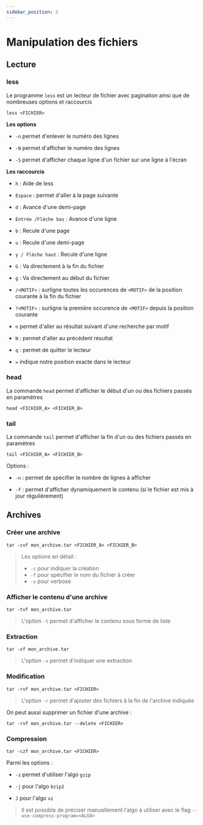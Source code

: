```yaml
---
sidebar_position: 3
---
```


# Manipulation des fichiers

## Lecture

### less

Le programme `less` est un lecteur de fichier avec pagination ainsi que de nombreuses options et raccourcis

```shell
less <FICHIER>
```

**Les options**

- `-n` permet d'enlever le numéro des lignes

- `-N` permet d'afficher le numéro des lignes

- `-S` permet d'afficher chaque ligne d'un fichier sur une ligne à l'écran

**Les raccourcis**

- `h` : Aide de less

- `Espace` : permet d'aller à la page suivante

- `d` : Avance d'une demi-page

- `Entrée /Flèche bas` : Avance d'une ligne

- `b` : Recule d'une page

- `u` : Recule d'une demi-page

- `y / Flèche haut` : Recule d'une ligne

- `G` : Va directement à la fin du fichier

- `g` : Va directement au début du fichier

- `/<MOTIF>` : surligne toutes les occurences de `<MOTIF>` de la position courante à la fin du fichier

- `?<MOTIF>` : surligne la première occurence de `<MOTIF>` depuis la position courante

- `n` permet d'aller au résultat suivant d'une recherche par motif

- `N` : permet d'aller au précédent résultat

- `q` : permet de quitter le lecteur

- `=` indique notre position exacte dans le lecteur

### head

La commande `head` permet d'afficher le début d'un ou des fichiers passés en paramètres

```shell
head <FICHIER_A> <FICHIER_B>
```

### tail

La commande `tail` permet d'afficher la fin d'un ou des fichiers passés en paramètres

```shell
tail <FICHIER_A> <FICHIER_B>
```

Options : 

- `-n` : permet de spécifier le nombre de lignes à afficher

- `-f` : permet d'afficher dynamiquement le contenu (si le fichier est mis à jour régulièrement)

## Archives

### Créer une archive

```shell
tar -cvf mon_archive.tar <FICHIER_A> <FICHIER_B>
```

> Les options en détail : 
> - `-c` pour indiquer la création
> - `-f` pour spécifier le nom du fichier à créer
> - `-v` pour verbose

### Afficher le contenu d'une archive

```shell
tar -tvf mon_archive.tar
```

> L'option `-t` permet d'afficher le contenu sous forme de liste

### Extraction

```shell
tar -xf mon_archive.tar
```

> L'option `-x` permet d'indiquer une extraction

### Modification

```shell
tar -rvf mon_archive.tar <FICHIER>
```

> L'option `-r` permet d'ajouter des fichiers à la fin de l'archive indiquée

On peut aussi supprimer un fichier d'une archive : 

```shell
tar -rvf mon_archive.tar --delete <FICHIER>
```

### Compression

```shell
tar -czf mon_archive.tar <FICHIER>
```

Parmi les options : 

- `-z` permet d'utiliser l'algo `gzip`

- `-j` pour l'algo `bzip2`

- `J` pour l'algo `xz`

> Il est possible de préciser manuellement l'algo à utiliser avec le flag `--use-compress-program=<ALGO>`
